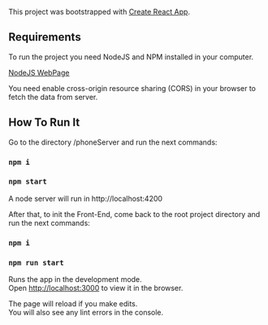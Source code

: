 This project was bootstrapped with [Create React App](https://github.com/facebook/create-react-app).

## Requirements

To run the project you need NodeJS and NPM installed in your computer.

[NodeJS WebPage](https://nodejs.org/es/)

You need enable cross-origin resource sharing (CORS) in your browser to fetch the data from server. 

## How To Run It

Go to the directory /phoneServer and run the next commands:

### `npm i`

### `npm start`

A node server will run in http://localhost:4200

After that, to init the Front-End, come back to the root project directory and run the next commands:


### `npm i`

### `npm run start`

Runs the app in the development mode.<br>
Open [http://localhost:3000](http://localhost:3000) to view it in the browser.

The page will reload if you make edits.<br>
You will also see any lint errors in the console.

